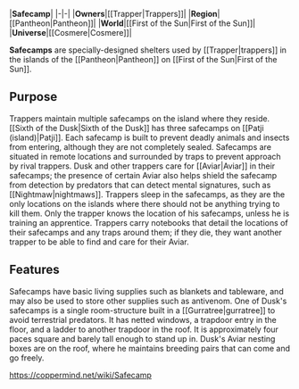 |**Safecamp**|
|-|-|
|**Owners**|[[Trapper\|Trappers]]|
|**Region**|[[Pantheon\|Pantheon]]|
|**World**|[[First of the Sun\|First of the Sun]]|
|**Universe**|[[Cosmere\|Cosmere]]|

**Safecamps** are specially-designed shelters used by [[Trapper\|trappers]] in the islands of the [[Pantheon\|Pantheon]] on [[First of the Sun\|First of the Sun]].

## Purpose
Trappers maintain multiple safecamps on the island where they reside. [[Sixth of the Dusk\|Sixth of the Dusk]] has three safecamps on [[Patji (island)\|Patji]]. Each safecamp is built to prevent deadly animals and insects from entering, although they are not completely sealed. Safecamps are situated in remote locations and surrounded by traps to prevent approach by rival trappers. Dusk and other trappers care for [[Aviar\|Aviar]] in their safecamps; the presence of certain Aviar also helps shield the safecamp from detection by predators that can detect mental signatures, such as [[Nightmaw\|nightmaws]]. Trappers sleep in the safecamps, as they are the only locations on the islands where there should not be anything trying to kill them.
Only the trapper knows the location of his safecamps, unless he is training an apprentice. Trappers carry notebooks that detail the locations of their safecamps and any traps around them; if they die, they want another trapper to be able to find and care for their Aviar.

## Features
Safecamps have basic living supplies such as blankets and tableware, and may also be used to store other supplies such as antivenom. One of Dusk's safecamps is a single room-structure built in a [[Gurratree\|gurratree]] to avoid terrestrial predators. It has netted windows, a trapdoor entry in the floor, and a ladder to another trapdoor in the roof. It is approximately four paces square and barely tall enough to stand up in. Dusk's Aviar nesting boxes are on the roof, where he maintains breeding pairs that can come and go freely.



https://coppermind.net/wiki/Safecamp